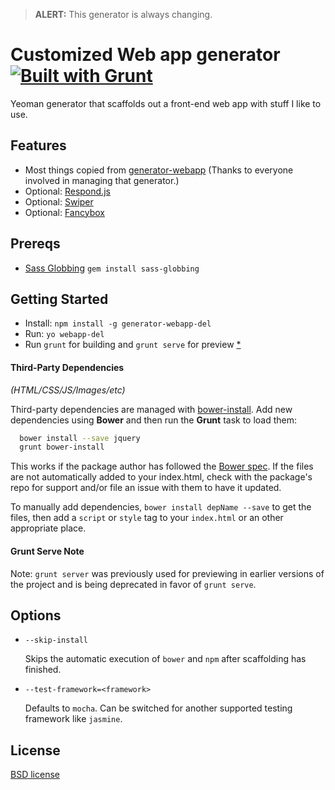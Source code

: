 > **ALERT:** This generator is always changing.

# Customized Web app generator [![Built with Grunt](https://cdn.gruntjs.com/builtwith.png)](http://gruntjs.com/)

Yeoman generator that scaffolds out a front-end web app with stuff I like to use.


## Features

* Most things copied from [generator-webapp](https://github.com/yeoman/generator-webapp) (Thanks to everyone involved in managing that generator.)
* Optional: [Respond.js](https://github.com/scottjehl/Respond)
* Optional: [Swiper](http://www.idangero.us/sliders/swiper/)
* Optional: [Fancybox](http://fancyapps.com/fancybox/)

## Prereqs

* [Sass Globbing](https://github.com/chriseppstein/sass-globbing) `gem install sass-globbing`

## Getting Started

- Install: `npm install -g generator-webapp-del`
- Run: `yo webapp-del`
- Run `grunt` for building and `grunt serve` for preview [*](#serve-note)


#### Third-Party Dependencies

*(HTML/CSS/JS/Images/etc)*

Third-party dependencies are managed with [bower-install](https://github.com/stephenplusplus/grunt-bower-install). Add new dependencies using **Bower** and then run the **Grunt** task to load them:

```bash
  bower install --save jquery
  grunt bower-install
```

This works if the package author has followed the [Bower spec](https://github.com/bower/bower.json-spec). If the files are not automatically added to your index.html, check with the package's repo for support and/or file an issue with them to have it updated.

To manually add dependencies, `bower install depName --save` to get the files, then add a `script` or `style` tag to your `index.html` or an other appropriate place.


#### Grunt Serve Note

Note: `grunt server` was previously used for previewing in earlier versions of the project and is being deprecated in favor of `grunt serve`.


## Options

* `--skip-install`

  Skips the automatic execution of `bower` and `npm` after scaffolding has finished.

* `--test-framework=<framework>`

  Defaults to `mocha`. Can be switched for another supported testing framework like `jasmine`.



## License

[BSD license](http://opensource.org/licenses/bsd-license.php)
